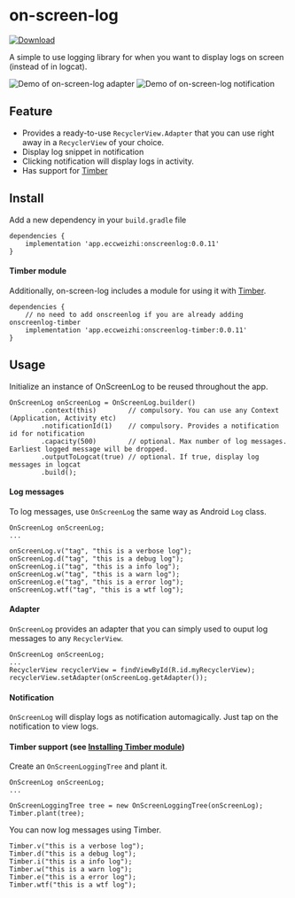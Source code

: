 on-screen-log
==================
[ ![Download](https://api.bintray.com/packages/ecc-weizhi/maven/on-screen-log/images/download.svg) ](https://bintray.com/ecc-weizhi/maven/on-screen-log/_latestVersion)

A simple to use logging library for when you want to display logs on screen (instead of in logcat).

![Demo of on-screen-log adapter](../master/siteassets/adapter.gif "on-screen-log adapter") ![Demo of on-screen-log notification](../master/siteassets/notification.gif "on-screen-log notification")

## Feature
- Provides a ready-to-use `RecyclerView.Adapter` that you can use right away in a `RecyclerView` of your choice. 
- Display log snippet in notification
- Clicking notification will display logs in activity.
- Has support for [Timber](https://github.com/JakeWharton/timber)

## Install
Add a new dependency in your `build.gradle` file
```
dependencies {
    implementation 'app.eccweizhi:onscreenlog:0.0.11'
}
```

#### Timber module
Additionally, on-screen-log includes a module for using it with [Timber](https://github.com/JakeWharton/timber).
```
dependencies {
    // no need to add onscreenlog if you are already adding onscreenlog-timber
    implementation 'app.eccweizhi:onscreenlog-timber:0.0.11'
}
```

## Usage

Initialize an instance of OnScreenLog to be reused throughout the app.
```
OnScreenLog onScreenLog = OnScreenLog.builder()
        .context(this)        // compulsory. You can use any Context (Application, Activity etc)
        .notificationId(1)    // compulsory. Provides a notification id for notification
        .capacity(500)        // optional. Max number of log messages. Earliest logged message will be dropped.
        .outputToLogcat(true) // optional. If true, display log messages in logcat
        .build();
```

#### Log messages
To log messages, use `OnScreenLog` the same way as Android `Log` class.
```
OnScreenLog onScreenLog;
...

onScreenLog.v("tag", "this is a verbose log");
onScreenLog.d("tag", "this is a debug log");
onScreenLog.i("tag", "this is a info log");
onScreenLog.w("tag", "this is a warn log");
onScreenLog.e("tag", "this is a error log");
onScreenLog.wtf("tag", "this is a wtf log");
```

#### Adapter
`OnScreenLog` provides an adapter that you can simply used to ouput log messages to any `RecyclerView`.
```
OnScreenLog onScreenLog;
...
RecyclerView recyclerView = findViewById(R.id.myRecyclerView);
recyclerView.setAdapter(onScreenLog.getAdapter());
```

#### Notification
`OnScreenLog` will display logs as notification automagically. Just tap on the notification to view logs.

#### Timber support (see [Installing Timber module](#timber-module))
Create an `OnScreenLoggingTree` and plant it.
```
OnScreenLog onScreenLog;
...

OnScreenLoggingTree tree = new OnScreenLoggingTree(onScreenLog);
Timber.plant(tree);
```

You can now log messages using Timber.
```
Timber.v("this is a verbose log");
Timber.d("this is a debug log");
Timber.i("this is a info log");
Timber.w("this is a warn log");
Timber.e("this is a error log");
Timber.wtf("this is a wtf log");
```
